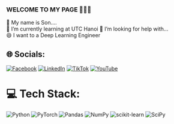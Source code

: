### WELCOME TO MY PAGE 👋👋👋

🔭 My name is Son....                                                                                                                                           
🌱 I’m currently learning at UTC Hanoi                                                                                                                                    🤔 I’m looking for help with...                                                                                                                                           
😄 I want to a Deep Learning Engineer

## 🌐 Socials:
[![Facebook](https://img.shields.io/badge/Facebook-%231877F2.svg?logo=Facebook&logoColor=white)](https://facebook.com/https://www.facebook.com/286nguyenngocson/) [![LinkedIn](https://img.shields.io/badge/LinkedIn-%230077B5.svg?logo=linkedin&logoColor=white)](https://linkedin.com/in/https://www.linkedin.com/feed/) [![TikTok](https://img.shields.io/badge/TikTok-%23000000.svg?logo=TikTok&logoColor=white)](https://tiktok.com/@https://www.tiktok.com/@user7167348181010?lang=en) [![YouTube](https://img.shields.io/badge/YouTube-%23FF0000.svg?logo=YouTube&logoColor=white)](https://youtube.com/@https://www.youtube.com/channel/UCk40LPc_OgtPfjrcwhNfG5w) 

# 💻 Tech Stack:
![Python](https://img.shields.io/badge/python-3670A0?style=for-the-badge&logo=python&logoColor=ffdd54) ![PyTorch](https://img.shields.io/badge/PyTorch-%23EE4C2C.svg?style=for-the-badge&logo=PyTorch&logoColor=white) ![Pandas](https://img.shields.io/badge/pandas-%23150458.svg?style=for-the-badge&logo=pandas&logoColor=white) ![NumPy](https://img.shields.io/badge/numpy-%23013243.svg?style=for-the-badge&logo=numpy&logoColor=white) ![scikit-learn](https://img.shields.io/badge/scikit--learn-%23F7931E.svg?style=for-the-badge&logo=scikit-learn&logoColor=white) ![SciPy](https://img.shields.io/badge/SciPy-%230C55A5.svg?style=for-the-badge&logo=scipy&logoColor=%white)
<!-- # 📊 GitHub Stats:
![](https://github-readme-stats.vercel.app/api?username=DL-NgocSon&theme=dark&hide_border=false&include_all_commits=false&count_private=false)<br/>
![](https://github-readme-streak-stats.herokuapp.com/?user=DL-NgocSon&theme=dark&hide_border=false)<br/>
![](https://github-readme-stats.vercel.app/api/top-langs/?username=DL-NgocSon&theme=dark&hide_border=false&include_all_commits=false&count_private=false&layout=compact)

---
[![](https://visitcount.itsvg.in/api?id=DL-NgocSon&icon=0&color=0)](https://visitcount.itsvg.in) -->

<!-- Proudly created with GPRM ( https://gprm.itsvg.in ) -->
